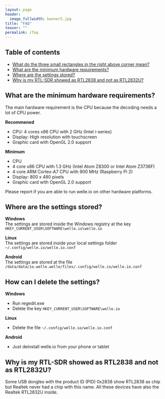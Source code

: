 ```yaml
---
layout: page
header:
  image_fullwidth: banner5.jpg
title: "FAQ"
teaser: ""
permalink: /faq
---
```


## Table of contents
* [What do the three small rectangles in the right above corner mean?](#what-do-the-three-small-rectangles-in-the-right-above-corner-mean)
* [What are the minimum hardware requirements?](#what-are-the-minimum-hardware-requirements)
* [Where are the settings stored?](#where-are-the-settings-stored)
* [Why is my RTL-SDR showed as RTL2838 and not as RTL2832U?](#why-is-my-rtl-sdr-showed-as-rtl2838-and-not-as-rtl2832u)


## What are the minimum hardware requirements?
The main hardware requirement is the CPU because the decoding needs a lot of CPU power.

**Recommened**
* CPU: 4 cores x86 CPU with 2 GHz (Intel i-series)
* Display: High resolution with touchscreen
* Graphic card with OpenGL 2.0 support

**Minimum**
* CPU
 * 4 core x86 CPU with 1.3 GHz (Intel Atom Z8300 or Intel Atom Z3736F)
 * 4 core ARM Cortex-A7 CPU with 900 MHz (Raspberry Pi 2)
* Display: 800 x 480 pixels
* Graphic card with OpenGL 2.0 support

Please report if you are able to run welle.io on other hardware platforms.

## Where are the settings stored?
**Windows**  
The settings are stored inside the Windows registry at the key `HKEY_CURRENT_USER\SOFTWARE\welle.io\welle.io`

**Linux**  
The settings are stored inside your local settings folder `~/.config/welle.io/welle.io.conf`

**Android**  
The settings are stored at the file `/data/data/io.welle.welle/files/.config/welle.io/welle.io.conf`

## How can I delete the settings?
**Windows**
* Run regedit.exe
* Delete the key `HKEY_CURRENT_USER\SOFTWARE\welle.io`

**Linux**
* Delete the file `~/.config/welle.io/welle.io.conf`

**Android**
* Just deinstall welle.io from your phone or tablet

## Why is my RTL-SDR showed as RTL2838 and not as RTL2832U?
Some USB dongles with the product ID (PID) 0x2838 show RTL2838 as chip but Realtek never had a chip with this name. All these devices have also the Realtek RTL2832U inside.
